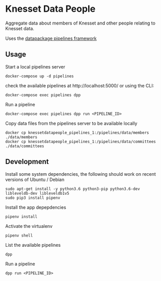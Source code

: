 # Knesset Data People

Aggregate data about members of Knesset and other people relating to Knesset data.

Uses the [datapackage pipelines framework](https://github.com/frictionlessdata/datapackage-pipelines)


## Usage

Start a local pipelines server

```
docker-compose up -d pipelines
```

check the available pipelines at http://localhost:5000/ or using the CLI:

```
docker-compose exec pipelines dpp
```

Run a pipeline

```
docker-compose exec pipelines dpp run <PIPELINE_ID>
```

Copy data files from the pipelines server to be available locally

```
docker cp knessetdatapeople_pipelines_1:/pipelines/data/members ./data/members
docker cp knessetdatapeople_pipelines_1:/pipelines/data/committees ./data/committees
```


## Development

Install some system dependencies, the following should work on recent versions of Ubuntu / Debian

```
sudo apt-get install -y python3.6 python3-pip python3.6-dev libleveldb-dev libleveldb1v5
sudo pip3 install pipenv
```

Install the app depepdencies

```
pipenv install
```

Activate the virtualenv

```
pipenv shell
```

List the available pipelines

```
dpp
```

Run a pipeline

```
dpp run <PIPELINE_ID>
```
